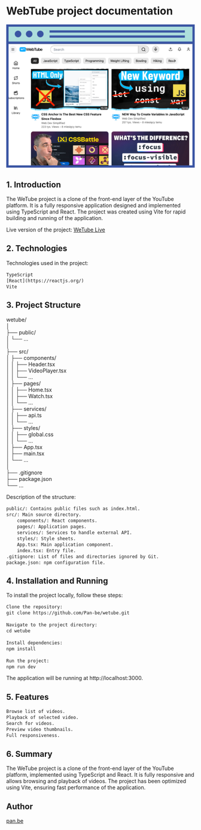 # WebTube project documentation

<img src="img/printscreen.png" >

## 1. Introduction

The WeTube project is a clone of the front-end layer of the YouTube platform. It is a fully responsive application designed and implemented using TypeScript and React. The project was created using Vite for rapid building and running of the application.

Live version of the project: [WeTube Live](https://wetube-pan-be.netlify.app/)
## 2. Technologies

Technologies used in the project:

    TypeScript
    [React](https://reactjs.org/)
    Vite

## 3. Project Structure

wetube/<br>
│<br>
├── public/<br>
│   └── ...<br>
│<br>
├── src/<br>
│   ├── components/<br>
│   │   ├── Header.tsx<br>
│   │   ├── VideoPlayer.tsx<br>
│   │   └── ...<br>
│   ├── pages/<br>
│   │   ├── Home.tsx<br>
│   │   ├── Watch.tsx<br>
│   │   └── ...<br>
│   ├── services/<br>
│   │   ├── api.ts<br>
│   │   └── ...<br>
│   ├── styles/<br>
│   │   ├── global.css<br>
│   │   └── ...<br>
│   ├── App.tsx<br>
│   ├── main.tsx<br>
│   └── ...<br>
│<br>
├── .gitignore<br>
├── package.json<br>
└── ...<br>

Description of the structure:

    public/: Contains public files such as index.html.
    src/: Main source directory.
        components/: React components.
        pages/: Application pages.
        services/: Services to handle external API.
        styles/: Style sheets.
        App.tsx: Main application component.
        index.tsx: Entry file.
    .gitignore: List of files and directories ignored by Git.
    package.json: npm configuration file.

## 4. Installation and Running

To install the project locally, follow these steps:

    Clone the repository:
    git clone https://github.com/Pan-be/wetube.git

    Navigate to the project directory:
    cd wetube

    Install dependencies:
    npm install
   
    Run the project:
    npm run dev
The application will be running at http://localhost:3000.

## 5. Features

    Browse list of videos.
    Playback of selected video.
    Search for videos.
    Preview video thumbnails.
    Full responsiveness.

## 6. Summary

The WeTube project is a clone of the front-end layer of the YouTube platform, implemented using TypeScript and React. It is fully responsive and allows browsing and playback of videos. The project has been optimized using Vite, ensuring fast performance of the application.
   
## Author

[pan.be](https://business-card-pan-be.netlify.app)
